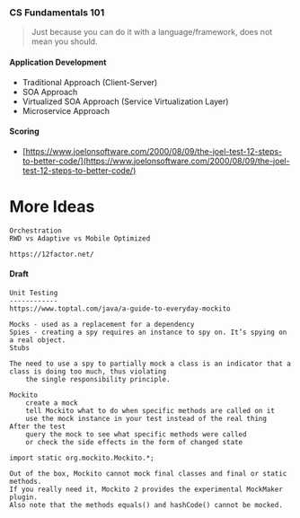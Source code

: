 ### CS Fundamentals 101

> Just because you can do it with a language/framework, does not mean you should.

#### Application Development

* Traditional Approach \(Client-Server\)
* SOA Approach
* Virtualized SOA Approach \(Service Virtualization Layer\)
* Microservice Approach

#### Scoring

* [https://www.joelonsoftware.com/2000/08/09/the-joel-test-12-steps-to-better-code/](https://www.joelonsoftware.com/2000/08/09/the-joel-test-12-steps-to-better-code/)

# More Ideas

```
Orchestration
RWD vs Adaptive vs Mobile Optimized

https://12factor.net/
```

#### Draft

```
Unit Testing
------------
https://www.toptal.com/java/a-guide-to-everyday-mockito

Mocks - used as a replacement for a dependency
Spies - creating a spy requires an instance to spy on. It’s spying on a real object.
Stubs

The need to use a spy to partially mock a class is an indicator that a class is doing too much, thus violating
    the single responsibility principle.

Mockito
    create a mock
    tell Mockito what to do when specific methods are called on it
    use the mock instance in your test instead of the real thing
After the test
    query the mock to see what specific methods were called
    or check the side effects in the form of changed state

import static org.mockito.Mockito.*;

Out of the box, Mockito cannot mock final classes and final or static methods.
If you really need it, Mockito 2 provides the experimental MockMaker plugin.
Also note that the methods equals() and hashCode() cannot be mocked.
```



